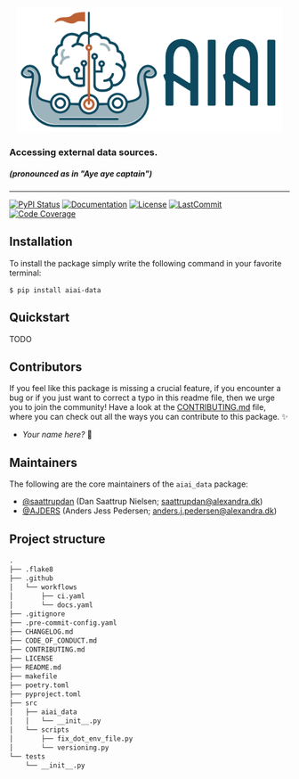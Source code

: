 <div align='center'>
<img src="https://raw.githubusercontent.com/alexandrainst/AIAI-data/main/gfx/aiai-data-logo.png" width="auto" height="224">
</div>

### Accessing external data sources.
##### _(pronounced as in "Aye aye captain")_

______________________________________________________________________
[![PyPI Status](https://badge.fury.io/py/aiai_data.svg)](https://pypi.org/project/aiai_data/)
[![Documentation](https://img.shields.io/badge/docs-passing-green)](https://alexandrainst.github.io/AIAI-data/aiai_data.html)
[![License](https://img.shields.io/github/license/alexandrainst/AIAI-data)](https://github.com/alexandrainst/AIAI-data/blob/main/LICENSE)
[![LastCommit](https://img.shields.io/github/last-commit/alexandrainst/AIAI-data)](https://github.com/alexandrainst/AIAI-data/commits/main)
[![Code Coverage](https://img.shields.io/badge/Coverage-0%25-red.svg)](https://github.com/alexandrainst/AIAI-data/tree/main/tests)


## Installation
To install the package simply write the following command in your favorite terminal:
```
$ pip install aiai-data
```

## Quickstart
TODO


## Contributors

If you feel like this package is missing a crucial feature, if you encounter a bug or
if you just want to correct a typo in this readme file, then we urge you to join the
community! Have a look at the [CONTRIBUTING.md](./CONTRIBUTING.md) file, where you can
check out all the ways you can contribute to this package. :sparkles:

- _Your name here?_ :tada:


## Maintainers

The following are the core maintainers of the `aiai_data` package:

- [@saattrupdan](https://github.com/saattrupdan) (Dan Saattrup Nielsen; saattrupdan@alexandra.dk)
- [@AJDERS](https://github.com/AJDERS) (Anders Jess Pedersen; anders.j.pedersen@alexandra.dk)


## Project structure
```
.
├── .flake8
├── .github
│   └── workflows
│       ├── ci.yaml
│       └── docs.yaml
├── .gitignore
├── .pre-commit-config.yaml
├── CHANGELOG.md
├── CODE_OF_CONDUCT.md
├── CONTRIBUTING.md
├── LICENSE
├── README.md
├── makefile
├── poetry.toml
├── pyproject.toml
├── src
│   ├── aiai_data
│   │   └── __init__.py
│   └── scripts
│       ├── fix_dot_env_file.py
│       └── versioning.py
└── tests
    └── __init__.py
```

